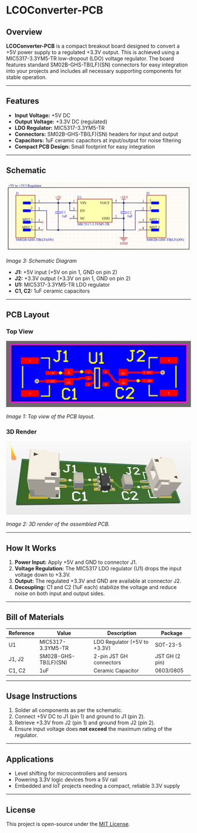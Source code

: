 # LCOConverter-PCB

## Overview

**LCOConverter-PCB** is a compact breakout board designed to convert a +5V power supply to a regulated +3.3V output. This is achieved using a MIC5317-3.3YM5-TR low-dropout (LDO) voltage regulator. The board features standard SM02B-GHS-TB(LF)(SN) connectors for easy integration into your projects and includes all necessary supporting components for stable operation.

---

## Features

- **Input Voltage:** +5V DC
- **Output Voltage:** +3.3V DC (regulated)
- **LDO Regulator:** MIC5317-3.3YM5-TR
- **Connectors:** SM02B-GHS-TB(LF)(SN) headers for input and output
- **Capacitors:** 1uF ceramic capacitors at input/output for noise filtering
- **Compact PCB Design:** Small footprint for easy integration

---

## Schematic

![Schematic](Images/LCOConverter%20Schematic.png)

*Image 3: Schematic Diagram*

- **J1:** +5V input (+5V on pin 1, GND on pin 2)
- **J2:** +3.3V output (+3.3V on pin 1, GND on pin 2)
- **U1:** MIC5317-3.3YM5-TR LDO regulator
- **C1, C2:** 1uF ceramic capacitors

---

## PCB Layout

### Top View

![PCB Top View](Images/LCOConverter%20PCB%202D.png)

*Image 1: Top view of the PCB layout.*

### 3D Render

![3D PCB](Images/LCOConverter%20PCB%203D.png)

*Image 2: 3D render of the assembled PCB.*

---

## How It Works

1. **Power Input:** Apply +5V and GND to connector J1.
2. **Voltage Regulation:** The MIC5317 LDO regulator (U1) drops the input voltage down to +3.3V.
3. **Output:** The regulated +3.3V and GND are available at connector J2.
4. **Decoupling:** C1 and C2 (1uF each) stabilize the voltage and reduce noise on both input and output sides.

---

## Bill of Materials

| Reference | Value      | Description                 | Package         |
|-----------|------------|-----------------------------|-----------------|
| U1        | MIC5317-3.3YM5-TR | LDO Regulator (+5V to +3.3V) | SOT-23-5        |
| J1, J2    | SM02B-GHS-TB(LF)(SN) | 2-pin JST GH connectors       | JST GH (2 pin)  |
| C1, C2    | 1uF        | Ceramic Capacitor           | 0603/0805       |

---

## Usage Instructions

1. Solder all components as per the schematic.
2. Connect +5V DC to J1 (pin 1) and ground to J1 (pin 2).
3. Retrieve +3.3V from J2 (pin 1) and ground from J2 (pin 2).
4. Ensure input voltage does **not exceed** the maximum rating of the regulator.

---

## Applications

- Level shifting for microcontrollers and sensors
- Powering 3.3V logic devices from a 5V rail
- Embedded and IoT projects needing a compact, reliable 3.3V supply

---

## License

This project is open-source under the [MIT License](LICENSE).
